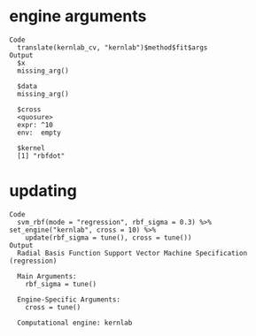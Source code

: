 # engine arguments

    Code
      translate(kernlab_cv, "kernlab")$method$fit$args
    Output
      $x
      missing_arg()
      
      $data
      missing_arg()
      
      $cross
      <quosure>
      expr: ^10
      env:  empty
      
      $kernel
      [1] "rbfdot"
      

# updating

    Code
      svm_rbf(mode = "regression", rbf_sigma = 0.3) %>% set_engine("kernlab", cross = 10) %>%
        update(rbf_sigma = tune(), cross = tune())
    Output
      Radial Basis Function Support Vector Machine Specification (regression)
      
      Main Arguments:
        rbf_sigma = tune()
      
      Engine-Specific Arguments:
        cross = tune()
      
      Computational engine: kernlab 
      

